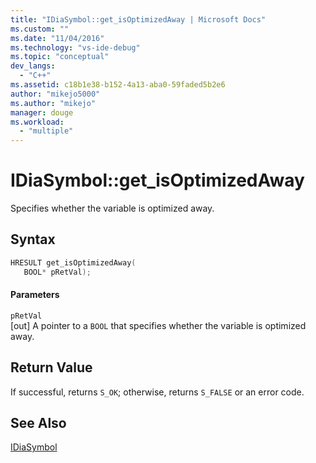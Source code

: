 ```yaml
---
title: "IDiaSymbol::get_isOptimizedAway | Microsoft Docs"
ms.custom: ""
ms.date: "11/04/2016"
ms.technology: "vs-ide-debug"
ms.topic: "conceptual"
dev_langs: 
  - "C++"
ms.assetid: c18b1e38-b152-4a13-aba0-59faded5b2e6
author: "mikejo5000"
ms.author: "mikejo"
manager: douge
ms.workload: 
  - "multiple"
---
```

# IDiaSymbol::get_isOptimizedAway
Specifies whether the variable is optimized away.  
  
## Syntax  
  
```C++  
HRESULT get_isOptimizedAway(   
   BOOL* pRetVal);  
```  
  
#### Parameters  
 `pRetVal`  
 [out] A pointer to a `BOOL` that specifies whether the variable is optimized away.  
  
## Return Value  
 If successful, returns `S_OK`; otherwise, returns `S_FALSE` or an error code.  
  
## See Also  
 [IDiaSymbol](../../debugger/debug-interface-access/idiasymbol.md)